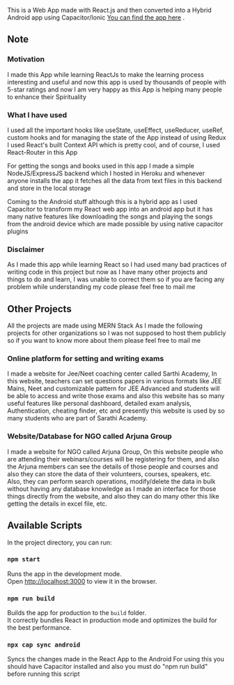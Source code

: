 This is a Web App made with React.js and then converted into a Hybrid Android app using Capacitor/Ionic [You can find the app here](https://play.google.com/store/apps/details?id=com.rahulkudum.vaisnava_songs) 
.
## Note

### Motivation
I made this App while learning ReactJs to make the learning process interesting and useful and now this app is used by thousands of people with 5-star ratings and now I am very happy as this App is helping many people to enhance their Spirituality

### What I have used
I used all the important hooks like useState, useEffect, useReducer, useRef, custom hooks and for managing the state of the App instead of using Redux I used React's built Context API which is pretty cool, and of course, I used React-Router in this App

For getting the songs and books used in this app I made a simple NodeJS/ExpressJS backend which I hosted in Heroku and whenever anyone installs the app it fetches all the data from text files in this backend and store in the local storage

Coming to the Android stuff although this is a hybrid app as I used Capacitor to transform my React web app into an android app but it has many native features like downloading the songs and playing the songs from the android device which are made possible by using native capacitor plugins

### Disclaimer
As I made this app while learning React so I had used many bad practices of writing code in this project but now as I have many other projects and things to do and learn, I was unable to correct them so if you are facing any problem while understanding my code please feel free to mail me

## Other Projects
All the projects are made using MERN Stack As I made the following projects for other organizations so I was not supposed to host them publicly so if you want to know more about them please feel free to mail me

### Online platform for setting and writing exams
I made a website for Jee/Neet coaching center called Sarthi Academy, In this website, teachers can set questions papers in various formats like JEE Mains, Neet and customizable pattern for JEE Advanced and students will be able to access and write those exams and also this website has so many useful features like personal dashboard, detailed exam analysis, Authentication, cheating finder, etc and presently this website is used by so many students who are part of Sarathi Academy.

### Website/Database for NGO called Arjuna Group
I made a website for NGO called Arjuna Group, On this website people who are attending their webinars/courses will be registering for them, and also the Arjuna members can see the details of those people and courses and also they can store the data of their volunteers, courses, speakers, etc. Also, they can perform search operations, modify/delete the data in bulk without having any database knowledge as I made an interface for those things directly from the website, and also they can do many other this like getting the details in excel file, etc.

## Available Scripts

In the project directory, you can run:

### `npm start`

Runs the app in the development mode.<br />
Open [http://localhost:3000](http://localhost:3000) to view it in the browser.

### `npm run build`

Builds the app for production to the `build` folder.<br />
It correctly bundles React in production mode and optimizes the build for the best performance.


### `npx cap sync android`

Syncs the changes made in the React App to the Android
For using this you should have Capacitor installed and also you must do "npm run build" before running this script  
